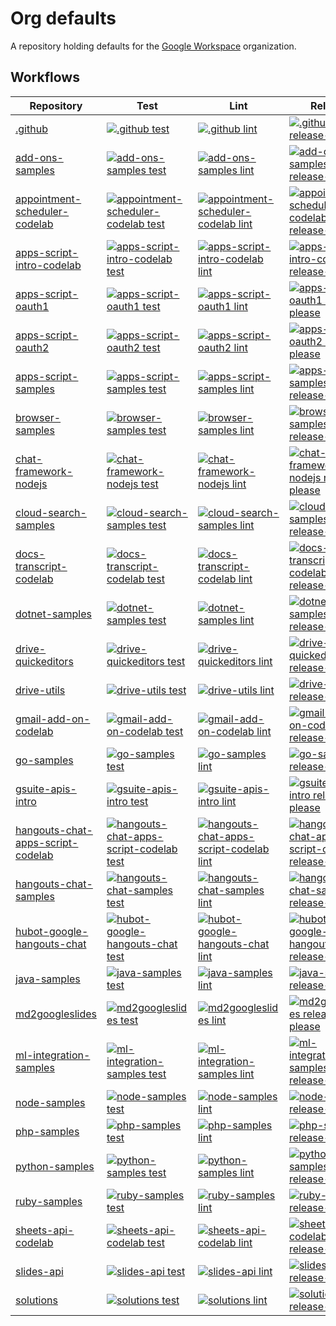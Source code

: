 # Org defaults

A repository holding defaults for the [Google Workspace](https://github.com/googleworkspace) organization.
<!-- WORKFLOWS_INSERT -->
<!-- textlint-disable -->
## Workflows

| Repository | Test | Lint | Release |
| --- | --- | --- | --- |
| [.github](https://github.com/googleworkspace/.github) | [![.github test](https://github.com/googleworkspace/.github/actions/workflows/test.yml/badge.svg?branch=main)](https://github.com/googleworkspace/.github/actions/workflows/test.yml) | [![.github lint](https://github.com/googleworkspace/.github/actions/workflows/lint.yml/badge.svg?branch=main)](https://github.com/googleworkspace/.github/actions/workflows/lint.yml) | [![.github release-please](https://github.com/googleworkspace/.github/actions/workflows/release-please.yml/badge.svg?branch=main)](https://github.com/googleworkspace/.github/actions/workflows/release-please.yml) |
| [add-ons-samples](https://github.com/googleworkspace/add-ons-samples) | [![add-ons-samples test](https://github.com/googleworkspace/add-ons-samples/actions/workflows/test.yml/badge.svg?branch=main)](https://github.com/googleworkspace/add-ons-samples/actions/workflows/test.yml) | [![add-ons-samples lint](https://github.com/googleworkspace/add-ons-samples/actions/workflows/lint.yml/badge.svg?branch=main)](https://github.com/googleworkspace/add-ons-samples/actions/workflows/lint.yml) | [![add-ons-samples release-please](https://github.com/googleworkspace/add-ons-samples/actions/workflows/release-please.yml/badge.svg?branch=main)](https://github.com/googleworkspace/add-ons-samples/actions/workflows/release-please.yml) |
| [appointment-scheduler-codelab](https://github.com/googleworkspace/appointment-scheduler-codelab) | [![appointment-scheduler-codelab test](https://github.com/googleworkspace/appointment-scheduler-codelab/actions/workflows/test.yml/badge.svg?branch=main)](https://github.com/googleworkspace/appointment-scheduler-codelab/actions/workflows/test.yml) | [![appointment-scheduler-codelab lint](https://github.com/googleworkspace/appointment-scheduler-codelab/actions/workflows/lint.yml/badge.svg?branch=main)](https://github.com/googleworkspace/appointment-scheduler-codelab/actions/workflows/lint.yml) | [![appointment-scheduler-codelab release-please](https://github.com/googleworkspace/appointment-scheduler-codelab/actions/workflows/release-please.yml/badge.svg?branch=main)](https://github.com/googleworkspace/appointment-scheduler-codelab/actions/workflows/release-please.yml) |
| [apps-script-intro-codelab](https://github.com/googleworkspace/apps-script-intro-codelab) | [![apps-script-intro-codelab test](https://github.com/googleworkspace/apps-script-intro-codelab/actions/workflows/test.yml/badge.svg?branch=main)](https://github.com/googleworkspace/apps-script-intro-codelab/actions/workflows/test.yml) | [![apps-script-intro-codelab lint](https://github.com/googleworkspace/apps-script-intro-codelab/actions/workflows/lint.yml/badge.svg?branch=main)](https://github.com/googleworkspace/apps-script-intro-codelab/actions/workflows/lint.yml) | [![apps-script-intro-codelab release-please](https://github.com/googleworkspace/apps-script-intro-codelab/actions/workflows/release-please.yml/badge.svg?branch=main)](https://github.com/googleworkspace/apps-script-intro-codelab/actions/workflows/release-please.yml) |
| [apps-script-oauth1](https://github.com/googleworkspace/apps-script-oauth1) | [![apps-script-oauth1 test](https://github.com/googleworkspace/apps-script-oauth1/actions/workflows/test.yml/badge.svg?branch=main)](https://github.com/googleworkspace/apps-script-oauth1/actions/workflows/test.yml) | [![apps-script-oauth1 lint](https://github.com/googleworkspace/apps-script-oauth1/actions/workflows/lint.yml/badge.svg?branch=main)](https://github.com/googleworkspace/apps-script-oauth1/actions/workflows/lint.yml) | [![apps-script-oauth1 release-please](https://github.com/googleworkspace/apps-script-oauth1/actions/workflows/release-please.yml/badge.svg?branch=main)](https://github.com/googleworkspace/apps-script-oauth1/actions/workflows/release-please.yml) |
| [apps-script-oauth2](https://github.com/googleworkspace/apps-script-oauth2) | [![apps-script-oauth2 test](https://github.com/googleworkspace/apps-script-oauth2/actions/workflows/test.yml/badge.svg?branch=main)](https://github.com/googleworkspace/apps-script-oauth2/actions/workflows/test.yml) | [![apps-script-oauth2 lint](https://github.com/googleworkspace/apps-script-oauth2/actions/workflows/lint.yml/badge.svg?branch=main)](https://github.com/googleworkspace/apps-script-oauth2/actions/workflows/lint.yml) | [![apps-script-oauth2 release-please](https://github.com/googleworkspace/apps-script-oauth2/actions/workflows/release-please.yml/badge.svg?branch=main)](https://github.com/googleworkspace/apps-script-oauth2/actions/workflows/release-please.yml) |
| [apps-script-samples](https://github.com/googleworkspace/apps-script-samples) | [![apps-script-samples test](https://github.com/googleworkspace/apps-script-samples/actions/workflows/test.yml/badge.svg?branch=main)](https://github.com/googleworkspace/apps-script-samples/actions/workflows/test.yml) | [![apps-script-samples lint](https://github.com/googleworkspace/apps-script-samples/actions/workflows/lint.yml/badge.svg?branch=main)](https://github.com/googleworkspace/apps-script-samples/actions/workflows/lint.yml) | [![apps-script-samples release-please](https://github.com/googleworkspace/apps-script-samples/actions/workflows/release-please.yml/badge.svg?branch=main)](https://github.com/googleworkspace/apps-script-samples/actions/workflows/release-please.yml) |
| [browser-samples](https://github.com/googleworkspace/browser-samples) | [![browser-samples test](https://github.com/googleworkspace/browser-samples/actions/workflows/test.yml/badge.svg?branch=main)](https://github.com/googleworkspace/browser-samples/actions/workflows/test.yml) | [![browser-samples lint](https://github.com/googleworkspace/browser-samples/actions/workflows/lint.yml/badge.svg?branch=main)](https://github.com/googleworkspace/browser-samples/actions/workflows/lint.yml) | [![browser-samples release-please](https://github.com/googleworkspace/browser-samples/actions/workflows/release-please.yml/badge.svg?branch=main)](https://github.com/googleworkspace/browser-samples/actions/workflows/release-please.yml) |
| [chat-framework-nodejs](https://github.com/googleworkspace/chat-framework-nodejs) | [![chat-framework-nodejs test](https://github.com/googleworkspace/chat-framework-nodejs/actions/workflows/test.yml/badge.svg?branch=main)](https://github.com/googleworkspace/chat-framework-nodejs/actions/workflows/test.yml) | [![chat-framework-nodejs lint](https://github.com/googleworkspace/chat-framework-nodejs/actions/workflows/lint.yml/badge.svg?branch=main)](https://github.com/googleworkspace/chat-framework-nodejs/actions/workflows/lint.yml) | [![chat-framework-nodejs release-please](https://github.com/googleworkspace/chat-framework-nodejs/actions/workflows/release-please.yml/badge.svg?branch=main)](https://github.com/googleworkspace/chat-framework-nodejs/actions/workflows/release-please.yml) |
| [cloud-search-samples](https://github.com/googleworkspace/cloud-search-samples) | [![cloud-search-samples test](https://github.com/googleworkspace/cloud-search-samples/actions/workflows/test.yml/badge.svg?branch=main)](https://github.com/googleworkspace/cloud-search-samples/actions/workflows/test.yml) | [![cloud-search-samples lint](https://github.com/googleworkspace/cloud-search-samples/actions/workflows/lint.yml/badge.svg?branch=main)](https://github.com/googleworkspace/cloud-search-samples/actions/workflows/lint.yml) | [![cloud-search-samples release-please](https://github.com/googleworkspace/cloud-search-samples/actions/workflows/release-please.yml/badge.svg?branch=main)](https://github.com/googleworkspace/cloud-search-samples/actions/workflows/release-please.yml) |
| [docs-transcript-codelab](https://github.com/googleworkspace/docs-transcript-codelab) | [![docs-transcript-codelab test](https://github.com/googleworkspace/docs-transcript-codelab/actions/workflows/test.yml/badge.svg?branch=main)](https://github.com/googleworkspace/docs-transcript-codelab/actions/workflows/test.yml) | [![docs-transcript-codelab lint](https://github.com/googleworkspace/docs-transcript-codelab/actions/workflows/lint.yml/badge.svg?branch=main)](https://github.com/googleworkspace/docs-transcript-codelab/actions/workflows/lint.yml) | [![docs-transcript-codelab release-please](https://github.com/googleworkspace/docs-transcript-codelab/actions/workflows/release-please.yml/badge.svg?branch=main)](https://github.com/googleworkspace/docs-transcript-codelab/actions/workflows/release-please.yml) |
| [dotnet-samples](https://github.com/googleworkspace/dotnet-samples) | [![dotnet-samples test](https://github.com/googleworkspace/dotnet-samples/actions/workflows/test.yml/badge.svg?branch=main)](https://github.com/googleworkspace/dotnet-samples/actions/workflows/test.yml) | [![dotnet-samples lint](https://github.com/googleworkspace/dotnet-samples/actions/workflows/lint.yml/badge.svg?branch=main)](https://github.com/googleworkspace/dotnet-samples/actions/workflows/lint.yml) | [![dotnet-samples release-please](https://github.com/googleworkspace/dotnet-samples/actions/workflows/release-please.yml/badge.svg?branch=main)](https://github.com/googleworkspace/dotnet-samples/actions/workflows/release-please.yml) |
| [drive-quickeditors](https://github.com/googleworkspace/drive-quickeditors) | [![drive-quickeditors test](https://github.com/googleworkspace/drive-quickeditors/actions/workflows/test.yml/badge.svg?branch=main)](https://github.com/googleworkspace/drive-quickeditors/actions/workflows/test.yml) | [![drive-quickeditors lint](https://github.com/googleworkspace/drive-quickeditors/actions/workflows/lint.yml/badge.svg?branch=main)](https://github.com/googleworkspace/drive-quickeditors/actions/workflows/lint.yml) | [![drive-quickeditors release-please](https://github.com/googleworkspace/drive-quickeditors/actions/workflows/release-please.yml/badge.svg?branch=main)](https://github.com/googleworkspace/drive-quickeditors/actions/workflows/release-please.yml) |
| [drive-utils](https://github.com/googleworkspace/drive-utils) | [![drive-utils test](https://github.com/googleworkspace/drive-utils/actions/workflows/test.yml/badge.svg?branch=main)](https://github.com/googleworkspace/drive-utils/actions/workflows/test.yml) | [![drive-utils lint](https://github.com/googleworkspace/drive-utils/actions/workflows/lint.yml/badge.svg?branch=main)](https://github.com/googleworkspace/drive-utils/actions/workflows/lint.yml) | [![drive-utils release-please](https://github.com/googleworkspace/drive-utils/actions/workflows/release-please.yml/badge.svg?branch=main)](https://github.com/googleworkspace/drive-utils/actions/workflows/release-please.yml) |
| [gmail-add-on-codelab](https://github.com/googleworkspace/gmail-add-on-codelab) | [![gmail-add-on-codelab test](https://github.com/googleworkspace/gmail-add-on-codelab/actions/workflows/test.yml/badge.svg?branch=main)](https://github.com/googleworkspace/gmail-add-on-codelab/actions/workflows/test.yml) | [![gmail-add-on-codelab lint](https://github.com/googleworkspace/gmail-add-on-codelab/actions/workflows/lint.yml/badge.svg?branch=main)](https://github.com/googleworkspace/gmail-add-on-codelab/actions/workflows/lint.yml) | [![gmail-add-on-codelab release-please](https://github.com/googleworkspace/gmail-add-on-codelab/actions/workflows/release-please.yml/badge.svg?branch=main)](https://github.com/googleworkspace/gmail-add-on-codelab/actions/workflows/release-please.yml) |
| [go-samples](https://github.com/googleworkspace/go-samples) | [![go-samples test](https://github.com/googleworkspace/go-samples/actions/workflows/test.yml/badge.svg?branch=main)](https://github.com/googleworkspace/go-samples/actions/workflows/test.yml) | [![go-samples lint](https://github.com/googleworkspace/go-samples/actions/workflows/lint.yml/badge.svg?branch=main)](https://github.com/googleworkspace/go-samples/actions/workflows/lint.yml) | [![go-samples release-please](https://github.com/googleworkspace/go-samples/actions/workflows/release-please.yml/badge.svg?branch=main)](https://github.com/googleworkspace/go-samples/actions/workflows/release-please.yml) |
| [gsuite-apis-intro](https://github.com/googleworkspace/gsuite-apis-intro) | [![gsuite-apis-intro test](https://github.com/googleworkspace/gsuite-apis-intro/actions/workflows/test.yml/badge.svg?branch=main)](https://github.com/googleworkspace/gsuite-apis-intro/actions/workflows/test.yml) | [![gsuite-apis-intro lint](https://github.com/googleworkspace/gsuite-apis-intro/actions/workflows/lint.yml/badge.svg?branch=main)](https://github.com/googleworkspace/gsuite-apis-intro/actions/workflows/lint.yml) | [![gsuite-apis-intro release-please](https://github.com/googleworkspace/gsuite-apis-intro/actions/workflows/release-please.yml/badge.svg?branch=main)](https://github.com/googleworkspace/gsuite-apis-intro/actions/workflows/release-please.yml) |
| [hangouts-chat-apps-script-codelab](https://github.com/googleworkspace/hangouts-chat-apps-script-codelab) | [![hangouts-chat-apps-script-codelab test](https://github.com/googleworkspace/hangouts-chat-apps-script-codelab/actions/workflows/test.yml/badge.svg?branch=main)](https://github.com/googleworkspace/hangouts-chat-apps-script-codelab/actions/workflows/test.yml) | [![hangouts-chat-apps-script-codelab lint](https://github.com/googleworkspace/hangouts-chat-apps-script-codelab/actions/workflows/lint.yml/badge.svg?branch=main)](https://github.com/googleworkspace/hangouts-chat-apps-script-codelab/actions/workflows/lint.yml) | [![hangouts-chat-apps-script-codelab release-please](https://github.com/googleworkspace/hangouts-chat-apps-script-codelab/actions/workflows/release-please.yml/badge.svg?branch=main)](https://github.com/googleworkspace/hangouts-chat-apps-script-codelab/actions/workflows/release-please.yml) |
| [hangouts-chat-samples](https://github.com/googleworkspace/hangouts-chat-samples) | [![hangouts-chat-samples test](https://github.com/googleworkspace/hangouts-chat-samples/actions/workflows/test.yml/badge.svg?branch=main)](https://github.com/googleworkspace/hangouts-chat-samples/actions/workflows/test.yml) | [![hangouts-chat-samples lint](https://github.com/googleworkspace/hangouts-chat-samples/actions/workflows/lint.yml/badge.svg?branch=main)](https://github.com/googleworkspace/hangouts-chat-samples/actions/workflows/lint.yml) | [![hangouts-chat-samples release-please](https://github.com/googleworkspace/hangouts-chat-samples/actions/workflows/release-please.yml/badge.svg?branch=main)](https://github.com/googleworkspace/hangouts-chat-samples/actions/workflows/release-please.yml) |
| [hubot-google-hangouts-chat](https://github.com/googleworkspace/hubot-google-hangouts-chat) | [![hubot-google-hangouts-chat test](https://github.com/googleworkspace/hubot-google-hangouts-chat/actions/workflows/test.yml/badge.svg?branch=main)](https://github.com/googleworkspace/hubot-google-hangouts-chat/actions/workflows/test.yml) | [![hubot-google-hangouts-chat lint](https://github.com/googleworkspace/hubot-google-hangouts-chat/actions/workflows/lint.yml/badge.svg?branch=main)](https://github.com/googleworkspace/hubot-google-hangouts-chat/actions/workflows/lint.yml) | [![hubot-google-hangouts-chat release-please](https://github.com/googleworkspace/hubot-google-hangouts-chat/actions/workflows/release-please.yml/badge.svg?branch=main)](https://github.com/googleworkspace/hubot-google-hangouts-chat/actions/workflows/release-please.yml) |
| [java-samples](https://github.com/googleworkspace/java-samples) | [![java-samples test](https://github.com/googleworkspace/java-samples/actions/workflows/test.yml/badge.svg?branch=main)](https://github.com/googleworkspace/java-samples/actions/workflows/test.yml) | [![java-samples lint](https://github.com/googleworkspace/java-samples/actions/workflows/lint.yml/badge.svg?branch=main)](https://github.com/googleworkspace/java-samples/actions/workflows/lint.yml) | [![java-samples release-please](https://github.com/googleworkspace/java-samples/actions/workflows/release-please.yml/badge.svg?branch=main)](https://github.com/googleworkspace/java-samples/actions/workflows/release-please.yml) |
| [md2googleslides](https://github.com/googleworkspace/md2googleslides) | [![md2googleslides test](https://github.com/googleworkspace/md2googleslides/actions/workflows/test.yml/badge.svg?branch=main)](https://github.com/googleworkspace/md2googleslides/actions/workflows/test.yml) | [![md2googleslides lint](https://github.com/googleworkspace/md2googleslides/actions/workflows/lint.yml/badge.svg?branch=main)](https://github.com/googleworkspace/md2googleslides/actions/workflows/lint.yml) | [![md2googleslides release-please](https://github.com/googleworkspace/md2googleslides/actions/workflows/release-please.yml/badge.svg?branch=main)](https://github.com/googleworkspace/md2googleslides/actions/workflows/release-please.yml) |
| [ml-integration-samples](https://github.com/googleworkspace/ml-integration-samples) | [![ml-integration-samples test](https://github.com/googleworkspace/ml-integration-samples/actions/workflows/test.yml/badge.svg?branch=main)](https://github.com/googleworkspace/ml-integration-samples/actions/workflows/test.yml) | [![ml-integration-samples lint](https://github.com/googleworkspace/ml-integration-samples/actions/workflows/lint.yml/badge.svg?branch=main)](https://github.com/googleworkspace/ml-integration-samples/actions/workflows/lint.yml) | [![ml-integration-samples release-please](https://github.com/googleworkspace/ml-integration-samples/actions/workflows/release-please.yml/badge.svg?branch=main)](https://github.com/googleworkspace/ml-integration-samples/actions/workflows/release-please.yml) |
| [node-samples](https://github.com/googleworkspace/node-samples) | [![node-samples test](https://github.com/googleworkspace/node-samples/actions/workflows/test.yml/badge.svg?branch=main)](https://github.com/googleworkspace/node-samples/actions/workflows/test.yml) | [![node-samples lint](https://github.com/googleworkspace/node-samples/actions/workflows/lint.yml/badge.svg?branch=main)](https://github.com/googleworkspace/node-samples/actions/workflows/lint.yml) | [![node-samples release-please](https://github.com/googleworkspace/node-samples/actions/workflows/release-please.yml/badge.svg?branch=main)](https://github.com/googleworkspace/node-samples/actions/workflows/release-please.yml) |
| [php-samples](https://github.com/googleworkspace/php-samples) | [![php-samples test](https://github.com/googleworkspace/php-samples/actions/workflows/test.yml/badge.svg?branch=main)](https://github.com/googleworkspace/php-samples/actions/workflows/test.yml) | [![php-samples lint](https://github.com/googleworkspace/php-samples/actions/workflows/lint.yml/badge.svg?branch=main)](https://github.com/googleworkspace/php-samples/actions/workflows/lint.yml) | [![php-samples release-please](https://github.com/googleworkspace/php-samples/actions/workflows/release-please.yml/badge.svg?branch=main)](https://github.com/googleworkspace/php-samples/actions/workflows/release-please.yml) |
| [python-samples](https://github.com/googleworkspace/python-samples) | [![python-samples test](https://github.com/googleworkspace/python-samples/actions/workflows/test.yml/badge.svg?branch=main)](https://github.com/googleworkspace/python-samples/actions/workflows/test.yml) | [![python-samples lint](https://github.com/googleworkspace/python-samples/actions/workflows/lint.yml/badge.svg?branch=main)](https://github.com/googleworkspace/python-samples/actions/workflows/lint.yml) | [![python-samples release-please](https://github.com/googleworkspace/python-samples/actions/workflows/release-please.yml/badge.svg?branch=main)](https://github.com/googleworkspace/python-samples/actions/workflows/release-please.yml) |
| [ruby-samples](https://github.com/googleworkspace/ruby-samples) | [![ruby-samples test](https://github.com/googleworkspace/ruby-samples/actions/workflows/test.yml/badge.svg?branch=main)](https://github.com/googleworkspace/ruby-samples/actions/workflows/test.yml) | [![ruby-samples lint](https://github.com/googleworkspace/ruby-samples/actions/workflows/lint.yml/badge.svg?branch=main)](https://github.com/googleworkspace/ruby-samples/actions/workflows/lint.yml) | [![ruby-samples release-please](https://github.com/googleworkspace/ruby-samples/actions/workflows/release-please.yml/badge.svg?branch=main)](https://github.com/googleworkspace/ruby-samples/actions/workflows/release-please.yml) |
| [sheets-api-codelab](https://github.com/googleworkspace/sheets-api-codelab) | [![sheets-api-codelab test](https://github.com/googleworkspace/sheets-api-codelab/actions/workflows/test.yml/badge.svg?branch=main)](https://github.com/googleworkspace/sheets-api-codelab/actions/workflows/test.yml) | [![sheets-api-codelab lint](https://github.com/googleworkspace/sheets-api-codelab/actions/workflows/lint.yml/badge.svg?branch=main)](https://github.com/googleworkspace/sheets-api-codelab/actions/workflows/lint.yml) | [![sheets-api-codelab release-please](https://github.com/googleworkspace/sheets-api-codelab/actions/workflows/release-please.yml/badge.svg?branch=main)](https://github.com/googleworkspace/sheets-api-codelab/actions/workflows/release-please.yml) |
| [slides-api](https://github.com/googleworkspace/slides-api) | [![slides-api test](https://github.com/googleworkspace/slides-api/actions/workflows/test.yml/badge.svg?branch=main)](https://github.com/googleworkspace/slides-api/actions/workflows/test.yml) | [![slides-api lint](https://github.com/googleworkspace/slides-api/actions/workflows/lint.yml/badge.svg?branch=main)](https://github.com/googleworkspace/slides-api/actions/workflows/lint.yml) | [![slides-api release-please](https://github.com/googleworkspace/slides-api/actions/workflows/release-please.yml/badge.svg?branch=main)](https://github.com/googleworkspace/slides-api/actions/workflows/release-please.yml) |
| [solutions](https://github.com/googleworkspace/solutions) | [![solutions test](https://github.com/googleworkspace/solutions/actions/workflows/test.yml/badge.svg?branch=main)](https://github.com/googleworkspace/solutions/actions/workflows/test.yml) | [![solutions lint](https://github.com/googleworkspace/solutions/actions/workflows/lint.yml/badge.svg?branch=main)](https://github.com/googleworkspace/solutions/actions/workflows/lint.yml) | [![solutions release-please](https://github.com/googleworkspace/solutions/actions/workflows/release-please.yml/badge.svg?branch=main)](https://github.com/googleworkspace/solutions/actions/workflows/release-please.yml) |
<!-- textlint-enable -->
